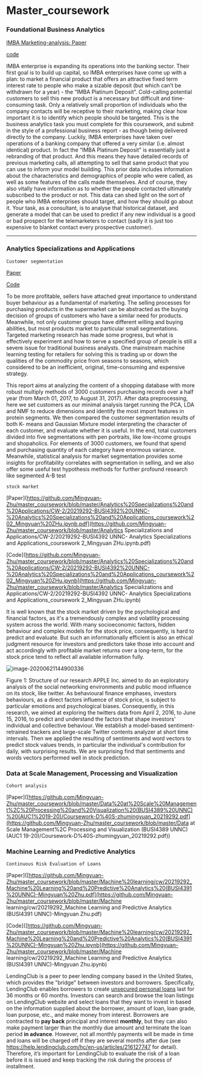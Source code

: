 # Master_coursework

###  Foundational Business Analytics 

[IMBA Marketing-analysis:   Paper](https://github.com/Mingyuan-Zhu/master_coursework/blob/master/Foundational%20Business%20Analytics%20(BUSI4390%20UNNC)%20(AUC1%2019-20)/FBA-coursework-zhumingyuan.pdf)

[code](https://github.com/Mingyuan-Zhu/master_coursework/blob/master/Foundational%20Business%20Analytics%20(BUSI4390%20UNNC)%20(AUC1%2019-20)/Coursework%20Data-20191128/Zhumingyuan-20219292-FBA_coursework.ipynb)

IMBA enterprise is expanding its operations into the banking sector. Their first goal is to build up capital, 
so IMBA enterprises have come up with a plan: to market a financial product that offers an attractive fixed 
term interest rate to people who make a sizable deposit (but which can’t be withdrawn for a year) - the 
“IMBA Platinum Deposit”. 
Cold-calling potential customers to sell this new product is a necessary but difficult and time-consuming 
task. Only a relatively small proportion of individuals who the company contacts will be receptive to their 
marketing, making clear how important it is to identify which people should be targeted. This is the 
business analytics task you must complete for this coursework, and submit in the style of a professional 
business report - as though being delivered directly to the company. 
Luckily, IMBA enterprises have taken over operations of a banking company that offered a very similar 
(i.e. almost identical) product. In fact the “IMBA Platinum Deposit” is essentially just a rebranding of that 
product. And this means they have detailed records of previous marketing calls, all attempting to sell that 
same product that you can use to inform your model building. This prior data includes information about 
the characteristics and demographics of people who were called, as well as some features of the calls 
made themselves. And of course, they also vitally have information as to whether the people contacted 
ultimately subscribed to the product or not. 
This data can shed light on the sort of people who IMBA enterprises should target, and how they should 
go about it. Your task, as a consultant, is to analyse that historical dataset, and generate a model that can 
be used to predict if any new individual is a good or bad prospect for the telemarketers to contact (sadly 
it is just too expensive to blanket contact every prospective customer).  

---------------

### Analytics Specializations and Applications

```
Customer segmentation
```

[Paper](https://github.com/Mingyuan-Zhu/master_coursework/blob/master/Analytics%20Specializations%20and%20Applications/CW1/MingyuanZhu-20219292-ASA%20coursework-.pdf)

[Code](https://github.com/Mingyuan-Zhu/master_coursework/blob/master/Analytics%20Specializations%20and%20Applications/CW1/ASA-%20%20Coursework.ipynb)

To be more profitable, sellers have attached great importance to understand buyer behaviour 
as a fundamental of marketing. The selling processes for purchasing products in the 
supermarket can be abstracted as the buying decision of groups of customers who have a 
similar need for products. Meanwhile, not only customer groups have different willing and 
buying abilities, but most products market to particular small segmentations. Targeted 
marketing research has made some progress, but what is effectively experiment and how to 
serve a specified group of people is still a severe issue for traditional business analysts. One 
mainstream machine learning testing for retailers for solving this is trading up or down the 
qualities of the commodity price from seasons to seasons, which considered to be an 
inefficient, original, time-consuming and expensive strategy. 

This report aims at analyzing the content of a shopping database with more robust multiply 
methods of 3000 customers purchasing records over a half year (from March 01, 2017, to 
August 31, 2017). After data preprocessing, here we set customers as our minimal analysis 
target running the PCA, LDA and NMF to reduce dimensions and identify the most import 
features in protein segments. We then compared the customer segmentation results of both K-
means and Gaussian Mixture model interpreting the character of each customer, and evaluate 
whether it is useful. In the end, total customers divided into five segmentations with pen 
portraits, like low-income groups and shopaholics. For elements of 3000 customers, we found 
that spend and purchasing quantity of each category have enormous variance. Meanwhile, 
statistical analysis for market segmentation provides some insights for profitability correlates 
with segmentation in selling, and we also offer some useful test hypothesis methods for 
further profound research like segmented A-B test 

```
stock market
```

[Paper](https://github.com/Mingyuan-Zhu/master_coursework/blob/master/Analytics%20Specializations%20and%20Applications/CW-2/20219292-BUSI4392%20UNNC-%20Analytics%20Specializations%20and%20Applications_coursework%202_Mingyuan%20ZHu.ipynb.pdf](https://github.com/Mingyuan-Zhu/master_coursework/blob/master/Analytics Specializations and Applications/CW-2/20219292-BUSI4392 UNNC- Analytics Specializations and Applications_coursework 2_Mingyuan ZHu.ipynb.pdf)

[Code](https://github.com/Mingyuan-Zhu/master_coursework/blob/master/Analytics%20Specializations%20and%20Applications/CW-2/20219292-BUSI4392%20UNNC-%20Analytics%20Specializations%20and%20Applications_coursework%202_Mingyuan%20ZHu.ipynb](https://github.com/Mingyuan-Zhu/master_coursework/blob/master/Analytics Specializations and Applications/CW-2/20219292-BUSI4392 UNNC- Analytics Specializations and Applications_coursework 2_Mingyuan ZHu.ipynb)

It is well known that the stock market driven by the psychological and financial factors, as it's a tremendously complex and volatility processing system across the world. With many socioeconomic factors, hidden behaviour and complex models for the stock price, consequently, is hard to predict and evaluate. But such an informationally efficient is also an ethical judgment resource for investors and predictors take those into account and act accordingly with profitable market returns over a long-term, for the stock price tend to reflect all available information fully. 

![image-20200621144900336](C:\Users\Carl\AppData\Roaming\Typora\typora-user-images\image-20200621144900336.png)

Figure 1: Structure of our research 
APPLE Inc. aimed to do an exploratory analysis of the social networking environments and public mood influence on its stock, like twitter. As behavioural finance emphases, investors behaviours, as a direct factors influence of stock price, is subject to particular emotions and psychological biases. Consequently, in this research, we aimed at exploring the twitters data from April 2, 2016, to June 15, 2016, to predict and understand the factors that shape investors' individual and collective behaviour. 
We establish a model-based sentiment-retrained trackers and large-scale Twitter contents analyzer at short time intervals. Then we applied the resulting of sentiments and word vectors to predict stock values trends, in particular the individual's contribution for daily, with surprising results. We are surprising find that sentiments and words vectors performed well in stock prediction.

### Data at Scale Management, Processing and Visualization

```
Cohort analysis
```

[Paper]([https://github.com/Mingyuan-Zhu/master_coursework/blob/master/Data%20at%20Scale%20Management%2C%20Processing%20and%20Visualization%20(BUSI4389%20UNNC)%20(AUC1%2019-20)/Coursework-D%40S-zhumingyuan_20219292.pdf](https://github.com/Mingyuan-Zhu/master_coursework/blob/master/Data at Scale Management%2C Processing and Visualization (BUSI4389 UNNC) (AUC1 19-20)/Coursework-D%40S-zhumingyuan_20219292.pdf))

### Machine Learning and Predictive Analytics

```
Continuous Risk Evaluation of Loans
```

[Paper]([https://github.com/Mingyuan-Zhu/master_coursework/blob/master/Machine%20learning/cw/20219292_Machine%20Learning%20and%20Predictive%20Analytics%20(BUSI4391%20UNNC)-Mingyuan%20Zhu.pdf](https://github.com/Mingyuan-Zhu/master_coursework/blob/master/Machine learning/cw/20219292_Machine Learning and Predictive Analytics (BUSI4391 UNNC)-Mingyuan Zhu.pdf)

[Code]([https://github.com/Mingyuan-Zhu/master_coursework/blob/master/Machine%20learning/cw/20219292_Machine%20Learning%20and%20Predictive%20Analytics%20(BUSI4391%20UNNC)-Mingyuan%20Zhu.ipynb](https://github.com/Mingyuan-Zhu/master_coursework/blob/master/Machine learning/cw/20219292_Machine Learning and Predictive Analytics (BUSI4391 UNNC)-Mingyuan Zhu.ipynb)

LendingClub is a peer to peer lending company based in the United States, which provides the "bridge" between investors and borrowers. Specifically, LendingClub enables borrowers to create [unsecured personal loans](https://en.wikipedia.org/wiki/Unsecured_debt) last for 36 months or 60 months. Investors can search and browse the loan listings on LendingClub website and select loans that they want to invest in based on the information supplied about the borrower, amount of loan, loan grade, loan purpose, etc., and make money from interest. Borrowers are contracted to **pay back** principal and interest **monthly**, but they can also make payment larger than the monthly due amount and terminate the loan period **in advance**. However, not all monthly payments will be made in time and loans will be charged off if they are several months after due (see https://help.lendingclub.com/hc/en-us/articles/216127747 for detail). Therefore, it’s important for LendingClub to evaluate the risk of a loan before it is issued and keep tracking the risk during the process of installment.